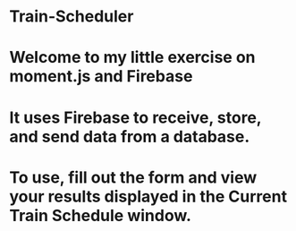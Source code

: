 # Train-Scheduler
# Welcome to my little exercise on moment.js and Firebase
# It uses Firebase to receive, store, and send data from a database.
# To use, fill out the form and view your results displayed in the Current Train Schedule window.